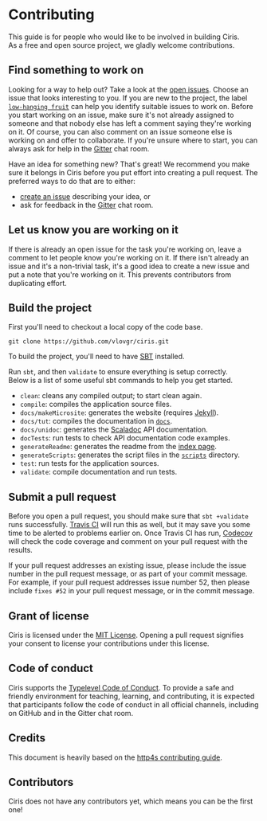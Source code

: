 # Contributing
This guide is for people who would like to be involved in building Ciris.  
As a free and open source project, we gladly welcome contributions.

## Find something to work on
Looking for a way to help out? Take a look at the [open issues](https://github.com/vlovgr/ciris/issues). Choose an issue that looks interesting to you. If you are new to the project, the label [`low-hanging fruit`](https://github.com/vlovgr/ciris/labels/low-hanging%20fruit) can help you identify suitable issues to work on. Before you start working on an issue, make sure it's not already assigned to someone and that nobody else has left a comment saying they're working on it. Of course, you can also comment on an issue someone else is working on and offer to collaborate. If you're unsure where to start, you can always ask for help in the [Gitter](https://gitter.im/vlovgr/ciris) chat room.

Have an idea for something new? That's great! We recommend you make sure it belongs in Ciris before you put effort into creating a pull request. The preferred ways to do that are to either:

* [create an issue](https://github.com/vlovgr/ciris/issues/new) describing your idea, or
* ask for feedback in the [Gitter](https://gitter.im/vlovgr/ciris) chat room.

## Let us know you are working on it
If there is already an open issue for the task you're working on, leave a comment to let people know you're working on it. If there isn't already an issue and it's a non-trivial task, it's a good idea to create a new issue and put a note that you're working on it. This prevents contributors from duplicating effort.

## Build the project
First you'll need to checkout a local copy of the code base.
```
git clone https://github.com/vlovgr/ciris.git
```

To build the project, you'll need to have [SBT](http://www.scala-sbt.org) installed.

Run `sbt`, and then `validate` to ensure everything is setup correctly.  
Below is a list of some useful sbt commands to help you get started.

* `clean`: cleans any compiled output; to start clean again.
* `compile`: compiles the application source files.
* `docs/makeMicrosite`: generates the website (requires [Jekyll](https://jekyllrb.com)).
* `docs/tut`: compiles the documentation in [`docs`](https://github.com/vlovgr/ciris/tree/master/docs).
* `docs/unidoc`: generates the [Scaladoc](https://docs.scala-lang.org/style/scaladoc.html) API documentation.
* `docTests`: run tests to check API documentation code examples.
* `generateReadme`: generates the readme from the [index page](https://github.com/vlovgr/ciris/blob/master/docs/src/main/tut/index.md).
* `generateScripts`: generates the script files in the [`scripts`](https://github.com/vlovgr/ciris/tree/master/scripts) directory.
* `test`: run tests for the application sources.
* `validate`: compile documentation and run tests.

## Submit a pull request
Before you open a pull request, you should make sure that `sbt +validate` runs successfully. [Travis CI](https://travis-ci.org/vlovgr/ciris) will run this as well, but it may save you some time to be alerted to problems earlier on. Once Travis CI has run, [Codecov](https://codecov.io/gh/vlovgr/ciris) will check the code coverage and comment on your pull request with the results.

If your pull request addresses an existing issue, please include the issue number in the pull request message, or as part of your commit message. For example, if your pull request addresses issue number 52, then please include `fixes #52` in your pull request message, or in the commit message.

## Grant of license
Ciris is licensed under the [MIT License](https://opensource.org/licenses/MIT). Opening a pull request signifies your consent to license your contributions under this license.

## Code of conduct
Ciris supports the [Typelevel Code of Conduct](http://typelevel.org/conduct.html). To provide a safe and friendly environment for teaching, learning, and contributing, it is expected that participants follow the code of conduct in all official channels, including on GitHub and in the Gitter chat room.

## Credits
This document is heavily based on the [http4s contributing guide](http://http4s.org/contributing/).

## Contributors
Ciris does not have any contributors yet, which means you can be the first one!
